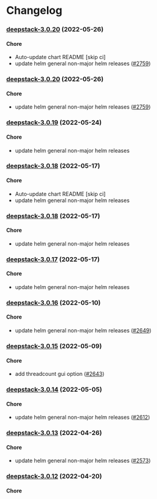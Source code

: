 # Changelog<br>


<a name="deepstack-3.0.20"></a>
### [deepstack-3.0.20](https://github.com/truecharts/apps/compare/deepstack-3.0.19...deepstack-3.0.20) (2022-05-26)

#### Chore

* Auto-update chart README [skip ci]
* update helm general non-major helm releases ([#2759](https://github.com/truecharts/apps/issues/2759))



<a name="deepstack-3.0.20"></a>
### [deepstack-3.0.20](https://github.com/truecharts/apps/compare/deepstack-3.0.19...deepstack-3.0.20) (2022-05-26)

#### Chore

* update helm general non-major helm releases ([#2759](https://github.com/truecharts/apps/issues/2759))



<a name="deepstack-3.0.19"></a>
### [deepstack-3.0.19](https://github.com/truecharts/apps/compare/deepstack-3.0.18...deepstack-3.0.19) (2022-05-24)

#### Chore

* update helm general non-major helm releases



<a name="deepstack-3.0.18"></a>
### [deepstack-3.0.18](https://github.com/truecharts/apps/compare/deepstack-3.0.17...deepstack-3.0.18) (2022-05-17)

#### Chore

* Auto-update chart README [skip ci]
* update helm general non-major helm releases



<a name="deepstack-3.0.18"></a>
### [deepstack-3.0.18](https://github.com/truecharts/apps/compare/deepstack-3.0.17...deepstack-3.0.18) (2022-05-17)

#### Chore

* update helm general non-major helm releases



<a name="deepstack-3.0.17"></a>
### [deepstack-3.0.17](https://github.com/truecharts/apps/compare/deepstack-3.0.16...deepstack-3.0.17) (2022-05-17)

#### Chore

* update helm general non-major helm releases



<a name="deepstack-3.0.16"></a>
### [deepstack-3.0.16](https://github.com/truecharts/apps/compare/deepstack-3.0.15...deepstack-3.0.16) (2022-05-10)

#### Chore

* update helm general non-major helm releases ([#2649](https://github.com/truecharts/apps/issues/2649))



<a name="deepstack-3.0.15"></a>
### [deepstack-3.0.15](https://github.com/truecharts/apps/compare/deepstack-3.0.14...deepstack-3.0.15) (2022-05-09)

#### Chore

* add threadcount gui option ([#2643](https://github.com/truecharts/apps/issues/2643))



<a name="deepstack-3.0.14"></a>
### [deepstack-3.0.14](https://github.com/truecharts/apps/compare/deepstack-3.0.13...deepstack-3.0.14) (2022-05-05)

#### Chore

* update helm general non-major helm releases ([#2612](https://github.com/truecharts/apps/issues/2612))



<a name="deepstack-3.0.13"></a>
### [deepstack-3.0.13](https://github.com/truecharts/apps/compare/deepstack-3.0.12...deepstack-3.0.13) (2022-04-26)

#### Chore

* update helm general non-major helm releases ([#2573](https://github.com/truecharts/apps/issues/2573))



<a name="deepstack-3.0.12"></a>
### [deepstack-3.0.12](https://github.com/truecharts/apps/compare/deepstack-3.0.11...deepstack-3.0.12) (2022-04-20)

#### Chore
